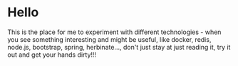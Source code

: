 # Hello
This is the place for me to experiment with different technologies - when you see something interesting and might be useful, like docker, redis, node.js, bootstrap, spring, herbinate...,  don't just stay at just reading it, try it out and get your hands dirty!!!